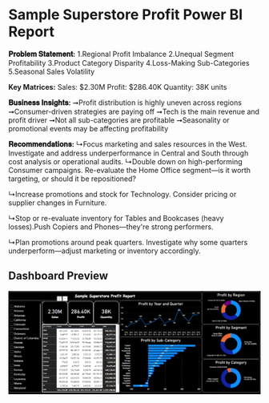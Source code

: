 # Sample Superstore Profit Power BI Report


**𝐏𝐫𝐨𝐛𝐥𝐞𝐦 𝐒𝐭𝐚𝐭𝐞𝐦𝐞𝐧𝐭:**
1.Regional Profit Imbalance
2.Unequal Segment Profitability
3.Product Category Disparity
4.Loss-Making Sub-Categories
5.Seasonal Sales Volatility

**Key Matrices:**
Sales: $2.30M 
Profit: $286.40K
Quantity: 38K units

**𝐁𝐮𝐬𝐢𝐧𝐞𝐬𝐬 𝐈𝐧𝐬𝐢𝐠𝐡𝐭𝐬:**
➞Profit distribution is highly uneven across regions
➞Consumer-driven strategies are paying off
➞Tech is the main revenue and profit driver
➞Not all sub-categories are profitable
➞Seasonality or promotional events may be affecting profitability

**𝐑𝐞𝐜𝐨𝐦𝐦𝐞𝐧𝐝𝐚𝐭𝐢𝐨𝐧𝐬:**
↳Focus marketing and sales resources in the West. Investigate and address underperformance in Central and South through cost analysis or operational audits.
↳Double down on high-performing Consumer campaigns. Re-evaluate the Home Office segment—is it worth targeting, or should it be repositioned?

↳Increase promotions and stock for Technology. Consider pricing or supplier changes in Furniture.

↳Stop or re-evaluate inventory for Tables and Bookcases (heavy losses).Push Copiers and Phones—they're strong performers.

↳Plan promotions around peak quarters. Investigate why some quarters underperform—adjust marketing or inventory accordingly.

## Dashboard Preview
![Dashboard Preview](https://github.com/Humna241/Sample-Superstore-Profit-Report/blob/main/sample.PNG)
